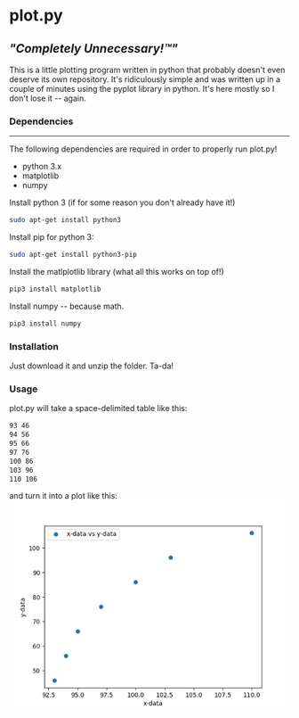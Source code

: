 # plot.py
*"Completely Unnecessary!™"*
------------
This is a little plotting program written in python that probably doesn't even deserve its own repository. It's ridiculously simple and was written up in a couple of minutes using the pyplot library in python. It's here mostly so I don't lose it -- again.

### Dependencies
------------
The following dependencies are required in order to
properly run plot.py!

- python 3.x
- matplotlib
- numpy

Install python 3 (if for some reason you don't already
have it!)
```bash
sudo apt-get install python3
```
Install pip for python 3:
```bash
sudo apt-get install python3-pip
```
Install the matlplotlib library (what all this works on top of!)

```bash
pip3 install matplotlib
```

Install numpy -- because math.
```bash
pip3 install numpy
```

### Installation
Just download it and unzip the folder. Ta-da!

### Usage
plot.py will take a space-delimited table like this:

```
93 46            
94 56            
95 66            
97 76            
100 86     
103 96     
110 106      
```
and turn it into a plot like this:
![Example Plot](https://raw.githubusercontent.com/trevortomesh/plot.py/master/plot.png)
